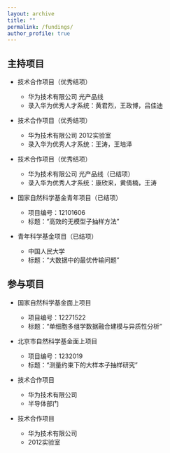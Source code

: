 ```yaml
---
layout: archive
title: ""
permalink: /fundings/
author_profile: true
---
```




## 主持项目
- 技术合作项目（优秀结项）  
  - 华为技术有限公司 光产品线
  - 录入华为优秀人才系统：黄君烈，王政博，吕佳迪

- 技术合作项目（优秀结项）  
  - 华为技术有限公司 2012实验室
  - 录入华为优秀人才系统：王涛，王培泽

- 技术合作项目（优秀结项）  
  - 华为技术有限公司 光产品线（已结项）
  - 录入华为优秀人才系统：康欣来，黄倩楠，王涛

- 国家自然科学基金青年项目（已结项）  
  - 项目编号：12101606  
  - 标题：“高效的无模型子抽样方法”

- 青年科学基金项目（已结项） 
  - 中国人民大学  
  - 标题：“大数据中的最优传输问题”

## 参与项目

- 国家自然科学基金面上项目  
  - 项目编号：12271522  
  - 标题：“单细胞多组学数据融合建模与异质性分析”

- 北京市自然科学基金面上项目  
  - 项目编号：1232019  
  - 标题：“测量约束下的大样本子抽样研究”

- 技术合作项目
  - 华为技术有限公司
  - 半导体部门

- 技术合作项目
  - 华为技术有限公司
  - 2012实验室


